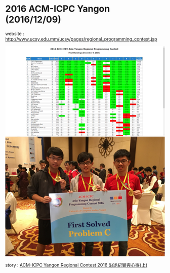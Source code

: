 # 2016 ACM-ICPC Yangon (2016/12/09)

website : http://www.ucsy.edu.mm/ucsy/pages/regional_programming_contest.jsp

![result](./result.png)
![p1](./p1.jpg)

story : [ACM-ICPC Yangon Regional Contest 2016 沿途紀實與心得(上)]

[ACM-ICPC Yangon Regional Contest 2016 沿途紀實與心得(上)]: http://blog.yqkqknct.com/2016/12/15/acm-icpc-regional-contest-yangon-2016-1/

